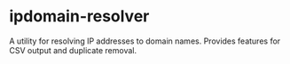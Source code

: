 # ipdomain-resolver
A utility for resolving IP addresses to domain names.  Provides features for CSV output and duplicate removal.
